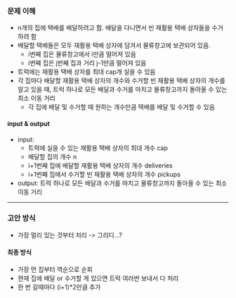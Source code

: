 ### 문제 이해
- n개의 집에 택배를 배달하려고 함. 배달을 다니면서 빈 재활용 택배 상자들을 수거하려 함
- 배달할 택배들은 모두 재활용 택배 상자에 담겨서 물류창고에 보관되어 있음.
  - i번째 집은 물류창고에서 i만큼 떨어져 있음
  - i번째 집은 j번째 집과 거리 j-1만큼 떨어져 있음
- 트럭에는 재활용 택배 상자를 최대 cap개 실을 수 있음
- 각 집마다 배달할 재활용 택배 상자의 개수와 수거할 빈 재활용 택배 상자의 개수를 알고 있을 때, 트럭 하나로 모든 배달과 수거를 마치고 물류창고까지 돌아올 수 있는 최소 이동 거리
  - 각 집에 배달 및 수거할 때 원하는 개수만큼 택배를 배달 및 수거할 수 있음
#### input & output
- input:
  - 트럭에 실을 수 있는 재활용 택배 상자의 최대 개수 cap
  - 배달할 집의 개수 n
  - i+1번째 집에 배달할 재활용 택배 상자의 개수 deliveries
  - i+1번째 집에서 수거할 빈 재활용 택배 상자의 개수 pickups
- output: 트럭 하나로 모든 배달과 수거를 마치고 물류창고까지 돌아올 수 있는 최소 이동 거리
---
### 고안 방식
- 가장 멀리 있는 것부터 처리 -> 그리디...?
#### 최종 방식
- 가장 먼 집부터 역순으로 순회
- 현재 집에 배달 or 수거할 게 있으면 트럭 여러번 보내서 다 처리
- 한 번 갈때마다 (i+1)*2만큼 추가